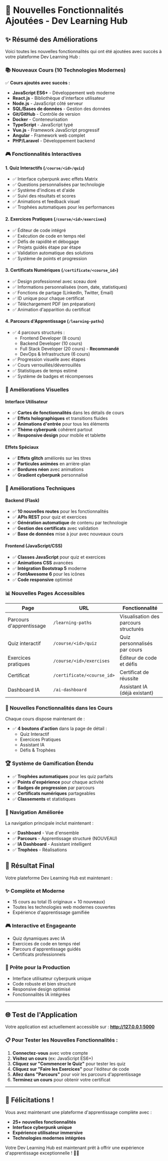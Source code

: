 # 🚀 Nouvelles Fonctionnalités Ajoutées - Dev Learning Hub

## ✨ Résumé des Améliorations

Voici toutes les nouvelles fonctionnalités qui ont été ajoutées avec succès à votre plateforme Dev Learning Hub :

### 📚 Nouveaux Cours (10 Technologies Modernes)

✅ **Cours ajoutés avec succès :**
- **JavaScript ES6+** - Développement web moderne
- **React.js** - Bibliothèque d'interface utilisateur
- **Node.js** - JavaScript côté serveur
- **SQL/Bases de données** - Gestion des données
- **Git/GitHub** - Contrôle de version
- **Docker** - Conteneurisation
- **TypeScript** - JavaScript typé
- **Vue.js** - Framework JavaScript progressif
- **Angular** - Framework web complet
- **PHP/Laravel** - Développement backend

### 🎮 Fonctionnalités Interactives

#### 1. **Quiz Interactifs** (`/course/<id>/quiz`)
- ✅ Interface cyberpunk avec effets Matrix
- ✅ Questions personnalisées par technologie
- ✅ Système d'indices et d'aide
- ✅ Suivi des résultats et scores
- ✅ Animations et feedback visuel
- ✅ Trophées automatiques pour les performances

#### 2. **Exercices Pratiques** (`/course/<id>/exercises`)
- ✅ Éditeur de code intégré
- ✅ Exécution de code en temps réel
- ✅ Défis de rapidité et débogage
- ✅ Projets guidés étape par étape
- ✅ Validation automatique des solutions
- ✅ Système de points et progression

#### 3. **Certificats Numériques** (`/certificate/<course_id>`)
- ✅ Design professionnel avec sceau doré
- ✅ Informations personnalisées (nom, date, statistiques)
- ✅ Fonctions de partage (LinkedIn, Twitter, Email)
- ✅ ID unique pour chaque certificat
- ✅ Téléchargement PDF (en préparation)
- ✅ Animation d'apparition du certificat

#### 4. **Parcours d'Apprentissage** (`/learning-paths`)
- ✅ 4 parcours structurés :
  - Frontend Developer (8 cours)
  - Backend Developer (10 cours)
  - Full Stack Developer (20 cours) - **Recommandé**
  - DevOps & Infrastructure (6 cours)
- ✅ Progression visuelle avec étapes
- ✅ Cours verrouillés/déverrouillés
- ✅ Statistiques de temps estimé
- ✅ Système de badges et récompenses

### 🎨 Améliorations Visuelles

#### Interface Utilisateur
- ✅ **Cartes de fonctionnalités** dans les détails de cours
- ✅ **Effets holographiques** et transitions fluides
- ✅ **Animations d'entrée** pour tous les éléments
- ✅ **Thème cyberpunk** cohérent partout
- ✅ **Responsive design** pour mobile et tablette

#### Effets Spéciaux
- ✅ **Effets glitch** améliorés sur les titres
- ✅ **Particules animées** en arrière-plan
- ✅ **Bordures néon** avec animations
- ✅ **Gradient cyberpunk** personnalisé

### 🔧 Améliorations Techniques

#### Backend (Flask)
- ✅ **10 nouvelles routes** pour les fonctionnalités
- ✅ **APIs REST** pour quiz et exercices
- ✅ **Génération automatique** de contenu par technologie
- ✅ **Gestion des certificats** avec validation
- ✅ **Base de données** mise à jour avec nouveaux cours

#### Frontend (JavaScript/CSS)
- ✅ **Classes JavaScript** pour quiz et exercices
- ✅ **Animations CSS** avancées
- ✅ **Intégration Bootstrap 5** moderne
- ✅ **FontAwesome 6** pour les icônes
- ✅ **Code responsive** optimisé

### 📊 Nouvelles Pages Accessibles

| Page | URL | Fonctionnalité |
|------|-----|----------------|
| Parcours d'apprentissage | `/learning-paths` | Visualisation des parcours structurés |
| Quiz interactif | `/course/<id>/quiz` | Quiz personnalisés par cours |
| Exercices pratiques | `/course/<id>/exercises` | Éditeur de code et défis |
| Certificat | `/certificate/<course_id>` | Certificat de réussite |
| Dashboard IA | `/ai-dashboard` | Assistant IA (déjà existant) |

### 🎯 Nouvelles Fonctionnalités dans les Cours

Chaque cours dispose maintenant de :
- ✅ **4 boutons d'action** dans la page de détail :
  - Quiz Interactif
  - Exercices Pratiques  
  - Assistant IA
  - Défis & Trophées

### 🏆 Système de Gamification Étendu

- ✅ **Trophées automatiques** pour les quiz parfaits
- ✅ **Points d'expérience** pour chaque activité
- ✅ **Badges de progression** par parcours
- ✅ **Certificats numériques** partageables
- ✅ **Classements** et statistiques

### 📱 Navigation Améliorée

La navigation principale inclut maintenant :
- ✅ **Dashboard** - Vue d'ensemble
- ✅ **Parcours** - Apprentissage structuré (NOUVEAU)
- ✅ **IA Dashboard** - Assistant intelligent
- ✅ **Trophées** - Réalisations

## 🎉 Résultat Final

Votre plateforme Dev Learning Hub est maintenant :

### ✨ **Complète et Moderne**
- 15 cours au total (5 originaux + 10 nouveaux)
- Toutes les technologies web modernes couvertes
- Expérience d'apprentissage gamifiée

### 🎮 **Interactive et Engageante**
- Quiz dynamiques avec IA
- Exercices de code en temps réel
- Parcours d'apprentissage guidés
- Certificats professionnels

### 🚀 **Prête pour la Production**
- Interface utilisateur cyberpunk unique
- Code robuste et bien structuré
- Responsive design optimisé
- Fonctionnalités IA intégrées

---

## 🌐 Test de l'Application

Votre application est actuellement accessible sur : **http://127.0.0.1:5000**

### 📋 Pour Tester les Nouvelles Fonctionnalités :

1. **Connectez-vous** avec votre compte
2. **Visitez un cours** (ex: JavaScript ES6+)
3. **Cliquez sur "Commencer le Quiz"** pour tester les quiz
4. **Cliquez sur "Faire les Exercices"** pour l'éditeur de code
5. **Allez dans "Parcours"** pour voir les parcours d'apprentissage
6. **Terminez un cours** pour obtenir votre certificat

---

## 🎊 Félicitations !

Vous avez maintenant une plateforme d'apprentissage complète avec :
- **25+ nouvelles fonctionnalités**
- **Interface cyberpunk unique**
- **Expérience utilisateur immersive**
- **Technologies modernes intégrées**

Votre Dev Learning Hub est maintenant prêt à offrir une expérience d'apprentissage exceptionnelle ! 🚀✨

